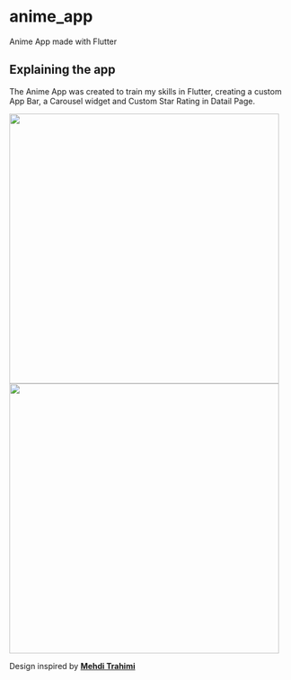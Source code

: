 # anime_app

Anime App made with Flutter

## Explaining the app

The Anime App was created to train my skills in Flutter, creating a custom App Bar, a Carousel widget and Custom Star Rating in Datail Page.

<img height="480px" src="https://user-images.githubusercontent.com/5226773/74993464-d7416180-5429-11ea-9a5c-06201ab2df6a.png">
<img height="480px" src="https://user-images.githubusercontent.com/5226773/75064900-8df31f80-54c6-11ea-9aef-bea6ee5b8637.png">

Design inspired by [**Mehdi Trahimi**](https://dribbble.com/shots/6537538-Anime-App-UI?utm_source=Clipboard_Shot&utm_campaign=mehdi7&utm_content=Anime%20App%20UI&utm_medium=Social_Share)
